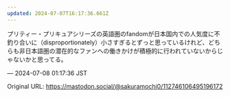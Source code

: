 ```yaml
---
updated: 2024-07-07T16:17:36.661Z
---
```


<p>プリティー・プリキュアシリーズの英語圏のfandomが日本国内での人気度に不釣り合いに（disproportionately）小さすぎるとずっと思っているけれど、どちらも非日本語圏の潜在的なファンへの働きかけが積極的に行われていないからじゃないかと思ってる。</p>

&mdash; 2024-07-08 01:17:36 JST

Original URL: https://mastodon.social/@sakuramochi0/112746106495196172
